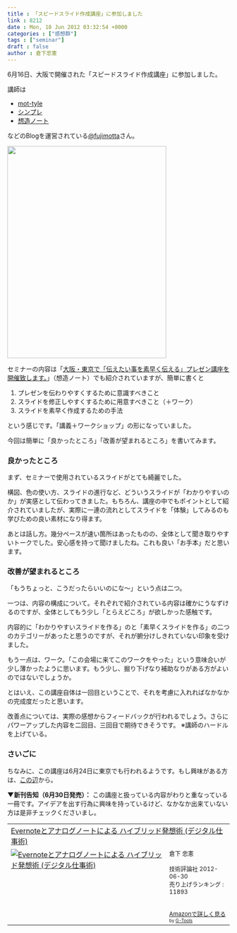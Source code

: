 ```yaml
---
title : 「スピードスライド作成講座」に参加しました
link : 8212
date : Mon, 18 Jun 2012 03:32:54 +0000
categories : ["感想群"]
tags : ["seminar"]
draft : false
author : 倉下忠憲
---
```


6月16日、大阪で開催された「スピードスライド作成講座」に参加しました。

講師は

<ul>
	<li><a href="http://mottai.motta.jp/">mot-tyle</a></li>
	<li><a href="http://keynote.motta.jp/">シンプレ</a></li>
	<li><a href="http://souzou.fuzimoto.info/">想造ノート</a></li>
</ul>

などのBlogを運営されている<a href="https://twitter.com/#!/fujimotta">@fujimotta</a>さん。

<a href="https://rashita.net/blog/wp-content/uploads/2012/06/20120616135726.jpg"><img src="https://rashita.net/blog/wp-content/uploads/2012/06/20120616135726.jpg" alt="" title="20120616135726" width="360" height="480" class="alignnone size-full wp-image-8213" /></a>

セミナーの内容は「<a href="http://souzou.fuzimoto.info/2012/06/blog-post_11.html">大阪・東京で「伝えたい事を素早く伝える」プレゼン講座を開催致します。</a>」（想造ノート）でも紹介されていますが、簡単に書くと

<ol>
	<li>プレゼンを伝わりやすくするために意識すべきこと</li>
	<li>スライドを修正しやすくするために用意すべきこと（＋ワーク）</li>
	<li>スライドを素早く作成するための手法</li>
</ol>

という感じです。「講義＋ワークショップ」の形になっていました。

今回は簡単に「良かったところ」「改善が望まれるところ」を書いてみます。
<h3>良かったところ</h3>
まず、セミナーで使用されているスライドがとても綺麗でした。

構図、色の使い方、スライドの進行など、どういうスライドが「わかりやすいのか」が実感として伝わってきました。もちろん、講座の中でもポイントとして紹介されていましたが、実際に一連の流れとしてスライドを「体験」してみるのも学びための良い素材になり得ます。

あとは話し方。幾分ペースが速い箇所はあったものの、全体として聞き取りやすいトークでした。安心感を持って聞けましたね。これも良い「お手本」だと思います。

<h3>改善が望まれるところ</h3>
「もうちょっと、こうだったらいいのにな〜」という点は二つ。

一つは、内容の構成について。それぞれで紹介されている内容は確かにうなずけるのですが、全体としてもう少し「とらえどころ」が欲しかった感触です。

内容的に「わかりやすいスライドを作る」のと「素早くスライドを作る」の二つのカテゴリーがあったと思うのですが、それが腑分けしきれていない印象を受けました。

もう一点は、ワーク。「この会場に来てこのワークをやった」という意味合いが少し薄かったように思います。もう少し、掘り下げなり補助なりがある方がよいのではないでしょうか。

とはいえ、この講座自体は一回目ということで、それを考慮に入れればなかなかの完成度だったと思います。

改善点については、実際の感想からフィードバックが行われるでしょう。さらにパワーアップした内容を二回目、三回目で期待できそうです。
※講師のハードルを上げている。

<h3>さいごに</h3>
ちなみに、この講座は6月24日に東京でも行われるようです。もし興味がある方は、<a href="http://dl.dropbox.com/u/797388/spdsldtokyo120624/index.html">この辺</a>から。



<strong>▼新刊告知（6月30日発売）：</strong>
この講座と扱っている内容がわりと重なっている一冊です。アイデアを出す行為に興味を持っているけど、なかなか出来ていない方は是非チェックくださいまし。

<table  border="0" cellpadding="5"><tr><td colspan="2"><a href="http://www.amazon.co.jp/Evernote%E3%81%A8%E3%82%A2%E3%83%8A%E3%83%AD%E3%82%B0%E3%83%8E%E3%83%BC%E3%83%88%E3%81%AB%E3%82%88%E3%82%8B-%E3%83%8F%E3%82%A4%E3%83%96%E3%83%AA%E3%83%83%E3%83%89%E7%99%BA%E6%83%B3%E8%A1%93-%E3%83%87%E3%82%B8%E3%82%BF%E3%83%AB%E4%BB%95%E4%BA%8B%E8%A1%93-%E5%80%89%E4%B8%8B-%E5%BF%A0%E6%86%B2/dp/4774151505%3FSubscriptionId%3D15SMZCTB9V8NGR2TW082%26tag%3Drashita1000-22%26linkCode%3Dxm2%26camp%3D2025%26creative%3D165953%26creativeASIN%3D4774151505" target="_blank">Evernoteとアナログノートによる ハイブリッド発想術 (デジタル仕事術)</a><img src="http://www.assoc-amazon.jp/e/ir?t=rashita1000-22&l=ur2&o=9" width="1" height="1" style="border: none;" alt="" /></td></tr><tr><td valign="top"><a href="http://www.amazon.co.jp/Evernote%E3%81%A8%E3%82%A2%E3%83%8A%E3%83%AD%E3%82%B0%E3%83%8E%E3%83%BC%E3%83%88%E3%81%AB%E3%82%88%E3%82%8B-%E3%83%8F%E3%82%A4%E3%83%96%E3%83%AA%E3%83%83%E3%83%89%E7%99%BA%E6%83%B3%E8%A1%93-%E3%83%87%E3%82%B8%E3%82%BF%E3%83%AB%E4%BB%95%E4%BA%8B%E8%A1%93-%E5%80%89%E4%B8%8B-%E5%BF%A0%E6%86%B2/dp/4774151505%3FSubscriptionId%3D15SMZCTB9V8NGR2TW082%26tag%3Drashita1000-22%26linkCode%3Dxm2%26camp%3D2025%26creative%3D165953%26creativeASIN%3D4774151505" target="_blank"><img src="http://ecx.images-amazon.com/images/I/51cEVEuSmKL._SL160_.jpg" border="0" alt="Evernoteとアナログノートによる ハイブリッド発想術 (デジタル仕事術)" /></a></td><td valign="top"><font size="-1">倉下 忠憲 <br /><br />技術評論社  2012-06-30<br />売り上げランキング : 11893<br /><br /><br /><a href="http://www.amazon.co.jp/Evernote%E3%81%A8%E3%82%A2%E3%83%8A%E3%83%AD%E3%82%B0%E3%83%8E%E3%83%BC%E3%83%88%E3%81%AB%E3%82%88%E3%82%8B-%E3%83%8F%E3%82%A4%E3%83%96%E3%83%AA%E3%83%83%E3%83%89%E7%99%BA%E6%83%B3%E8%A1%93-%E3%83%87%E3%82%B8%E3%82%BF%E3%83%AB%E4%BB%95%E4%BA%8B%E8%A1%93-%E5%80%89%E4%B8%8B-%E5%BF%A0%E6%86%B2/dp/4774151505%3FSubscriptionId%3D15SMZCTB9V8NGR2TW082%26tag%3Drashita1000-22%26linkCode%3Dxm2%26camp%3D2025%26creative%3D165953%26creativeASIN%3D4774151505" target="_blank">Amazonで詳しく見る</a></font><font size="-2"> by <a href="http://www.goodpic.com/mt/aws/index.html" >G-Tools</a></font></td></tr></table>
